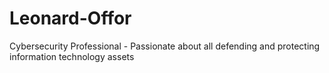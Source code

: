 # Leonard-Offor
Cybersecurity Professional - Passionate about all defending and protecting information technology assets
